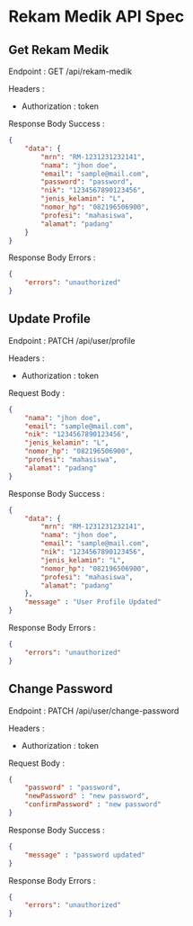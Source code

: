 # Rekam Medik API Spec

## Get Rekam Medik

Endpoint : GET /api/rekam-medik

Headers :

-   Authorization : token

Response Body Success :

```json
{
    "data": {
        "mrn": "RM-1231231232141",
        "nama": "jhon doe",
        "email": "sample@mail.com",
        "password": "password",
        "nik": "1234567890123456",
        "jenis_kelamin": "L",
        "nomor_hp": "082196506900",
        "profesi": "mahasiswa",
        "alamat": "padang"
    }
}
```

Response Body Errors :

```json
{
    "errors": "unauthorized"
}
```

## Update Profile

Endpoint : PATCH /api/user/profile

Headers :

-   Authorization : token

Request Body :

```json
{    
    "nama": "jhon doe",
    "email": "sample@mail.com",    
    "nik": "1234567890123456",
    "jenis_kelamin": "L",
    "nomor_hp": "082196506900",
    "profesi": "mahasiswa",
    "alamat": "padang"
}
```

Response Body Success :

```json
{
    "data": {
        "mrn": "RM-1231231232141",
        "nama": "jhon doe",
        "email": "sample@mail.com",        
        "nik": "1234567890123456",
        "jenis_kelamin": "L",
        "nomor_hp": "082196506900",
        "profesi": "mahasiswa",
        "alamat": "padang"
    },
    "message" : "User Profile Updated"
}
```

Response Body Errors :

```json
{
    "errors": "unauthorized"
}
```


## Change Password

Endpoint : PATCH /api/user/change-password

Headers :

-   Authorization : token

Request Body :

```json
{
    "password" : "password",
    "newPassword" : "new password",
    "confirmPassword" : "new password"
}
```

Response Body Success :

```json
{
    "message" : "password updated"
}
```

Response Body Errors :

```json
{
    "errors": "unauthorized"
}
```
